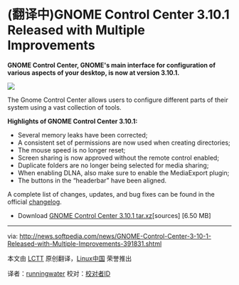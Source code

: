 (翻译中)GNOME Control Center 3.10.1 Released with Multiple Improvements
================================================================================
**GNOME Control Center, GNOME's main interface for configuration of various aspects of your desktop, is now at version 3.10.1.**

![](http://i1-news.softpedia-static.com/images/news2/GNOME-Control-Center-3-10-1-Released-with-Multiple-Improvements-391831-2.png)

The Gnome Control Center allows users to configure different parts of their system using a vast collection of tools.

**Highlights of GNOME Control Center 3.10.1:**

- Several memory leaks have been corrected;
- A consistent set of permissions are now used when creating directories;
- The mouse speed is no longer reset;
- Screen sharing is now approved without the remote control enabled;
- Duplicate folders are no longer being selected for media sharing;
- When enabling DLNA, also make sure to enable the MediaExport plugin;
- The buttons in the “headerbar” have been aligned.

A complete list of changes, updates, and bug fixes can be found in the official [changelog][1].

- Download [GNOME Control Center 3.10.1 tar.xz][2][sources] [6.50 MB]

--------------------------------------------------------------------------------

via: http://news.softpedia.com/news/GNOME-Control-Center-3-10-1-Released-with-Multiple-Improvements-391831.shtml

本文由 [LCTT](https://github.com/LCTT/TranslateProject) 原创翻译，[Linux中国](http://linux.cn/) 荣誉推出

译者：[runningwater](https://github.com/runningwater) 校对：[校对者ID](https://github.com/校对者ID)

[1]:http://ftp.acc.umu.se/pub/GNOME/sources/gnome-control-center/3.10/gnome-control-center-3.10.1.news
[2]:http://ftp.acc.umu.se/pub/GNOME/sources/gnome-control-center/3.10/gnome-control-center-3.10.1.tar.xz